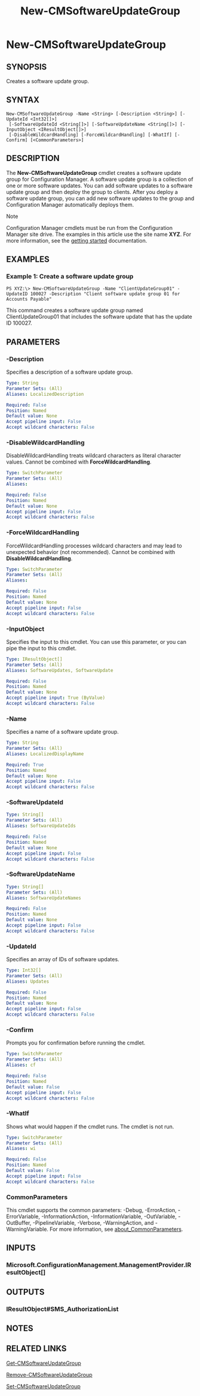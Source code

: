 ﻿---
description: Creates a software update group.
external help file: AdminUI.PS.Sum.dll-Help.xml
Module Name: ConfigurationManager
ms.date: 05/07/2019
schema: 2.0.0
title: New-CMSoftwareUpdateGroup
---

# New-CMSoftwareUpdateGroup

## SYNOPSIS
Creates a software update group.

## SYNTAX

```
New-CMSoftwareUpdateGroup -Name <String> [-Description <String>] [-UpdateId <Int32[]>]
 [-SoftwareUpdateId <String[]>] [-SoftwareUpdateName <String[]>] [-InputObject <IResultObject[]>]
 [-DisableWildcardHandling] [-ForceWildcardHandling] [-WhatIf] [-Confirm] [<CommonParameters>]
```

## DESCRIPTION
The **New-CMSoftwareUpdateGroup** cmdlet creates a software update group for Configuration Manager.
A software update group is a collection of one or more software updates.
You can add software updates to a software update group and then deploy the group to clients.
After you deploy a software update group, you can add new software updates to the group and Configuration Manager automatically deploys them.

> [!NOTE]
> Configuration Manager cmdlets must be run from the Configuration Manager site drive.
> The examples in this article use the site name **XYZ**. For more information, see the
> [getting started](/powershell/sccm/overview) documentation.

## EXAMPLES

### Example 1: Create a software update group
```
PS XYZ:\> New-CMSoftwareUpdateGroup -Name "ClientUpdateGroup01" -UpdateID 100027 -Description "Client software update group 01 for Accounts Payable"
```

This command creates a software update group named ClientUpdateGroup01 that includes the software update that has the update ID 100027.

## PARAMETERS

### -Description
Specifies a description of a software update group.

```yaml
Type: String
Parameter Sets: (All)
Aliases: LocalizedDescription

Required: False
Position: Named
Default value: None
Accept pipeline input: False
Accept wildcard characters: False
```

### -DisableWildcardHandling
DisableWildcardHandling treats wildcard characters as literal character values. Cannot be combined with **ForceWildcardHandling**.

```yaml
Type: SwitchParameter
Parameter Sets: (All)
Aliases:

Required: False
Position: Named
Default value: None
Accept pipeline input: False
Accept wildcard characters: False
```

### -ForceWildcardHandling
ForceWildcardHandling processes wildcard characters and may lead to unexpected behavior (not recommended). Cannot be combined with **DisableWildcardHandling**.

```yaml
Type: SwitchParameter
Parameter Sets: (All)
Aliases:

Required: False
Position: Named
Default value: None
Accept pipeline input: False
Accept wildcard characters: False
```

### -InputObject
Specifies the input to this cmdlet.
You can use this parameter, or you can pipe the input to this cmdlet.

```yaml
Type: IResultObject[]
Parameter Sets: (All)
Aliases: SoftwareUpdates, SoftwareUpdate

Required: False
Position: Named
Default value: None
Accept pipeline input: True (ByValue)
Accept wildcard characters: False
```

### -Name
Specifies a name of a software update group.

```yaml
Type: String
Parameter Sets: (All)
Aliases: LocalizedDisplayName

Required: True
Position: Named
Default value: None
Accept pipeline input: False
Accept wildcard characters: False
```

### -SoftwareUpdateId
```yaml
Type: String[]
Parameter Sets: (All)
Aliases: SoftwareUpdateIds

Required: False
Position: Named
Default value: None
Accept pipeline input: False
Accept wildcard characters: False
```

### -SoftwareUpdateName
```yaml
Type: String[]
Parameter Sets: (All)
Aliases: SoftwareUpdateNames

Required: False
Position: Named
Default value: None
Accept pipeline input: False
Accept wildcard characters: False
```

### -UpdateId
Specifies an array of IDs of software updates.

```yaml
Type: Int32[]
Parameter Sets: (All)
Aliases: Updates

Required: False
Position: Named
Default value: None
Accept pipeline input: False
Accept wildcard characters: False
```

### -Confirm
Prompts you for confirmation before running the cmdlet.

```yaml
Type: SwitchParameter
Parameter Sets: (All)
Aliases: cf

Required: False
Position: Named
Default value: False
Accept pipeline input: False
Accept wildcard characters: False
```

### -WhatIf
Shows what would happen if the cmdlet runs.
The cmdlet is not run.

```yaml
Type: SwitchParameter
Parameter Sets: (All)
Aliases: wi

Required: False
Position: Named
Default value: False
Accept pipeline input: False
Accept wildcard characters: False
```

### CommonParameters
This cmdlet supports the common parameters: -Debug, -ErrorAction, -ErrorVariable, -InformationAction, -InformationVariable, -OutVariable, -OutBuffer, -PipelineVariable, -Verbose, -WarningAction, and -WarningVariable. For more information, see [about_CommonParameters](https://docs.microsoft.com/powershell/module/microsoft.powershell.core/about/about_commonparameters?view=powershell-7).

## INPUTS

### Microsoft.ConfigurationManagement.ManagementProvider.IResultObject[]

## OUTPUTS

### IResultObject#SMS_AuthorizationList

## NOTES

## RELATED LINKS

[Get-CMSoftwareUpdateGroup](Get-CMSoftwareUpdateGroup.md)

[Remove-CMSoftwareUpdateGroup](Remove-CMSoftwareUpdateGroup.md)

[Set-CMSoftwareUpdateGroup](Set-CMSoftwareUpdateGroup.md)


